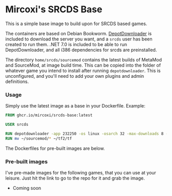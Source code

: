# Mircoxi's SRCDS Base

This is a simple base image to build upon for SRCDS based games.

The containers are based on Debian Bookworm. [DepotDownloader](https://github.com/SteamRE/DepotDownloader) is included 
to download the server you want, and a `srcds` user has been created to run them. .NET 7.0 is included to be able to 
run DepotDownloader, and all i386 dependencies for srcds are preinstalled. 

The directory `home/srcds/sourcemod` contains the latest builds of MetaMod and SourceMod, at image build time. This can
be copied into the folder of whatever game you intend to install after running `depotdownloader`. This is unconfigured,
and you'll need to add your own plugins and admin definitions. 

### Usage

Simply use the latest image as a base in your Dockerfile. Example:

```dockerfile
FROM ghcr.io/mircoxi/srcds-base:latest

USER srcds

RUN depotdownloader -app 232250 -os linux -osarch 32 -max-downloads 8 -dir ~/tf2
RUN mv ~/sourcemod/* ~/tf2/tf
```

The Dockerfiles for pre-built images are below.

### Pre-built images

I've pre-made images for the following games, that you can use at your leisure. Just hit the link to go to the repo for
it and grab the image.

- Coming soon